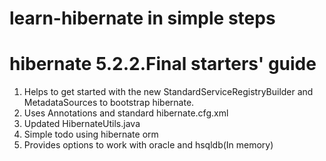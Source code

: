 # learn-hibernate in simple steps

# hibernate 5.2.2.Final starters' guide

1. Helps to get started with the new StandardServiceRegistryBuilder and MetadataSources to bootstrap hibernate.
2. Uses Annotations and standard hibernate.cfg.xml
3. Updated HibernateUtils.java
4. Simple todo using hibernate orm
5. Provides options to work with oracle and hsqldb(In memory)
